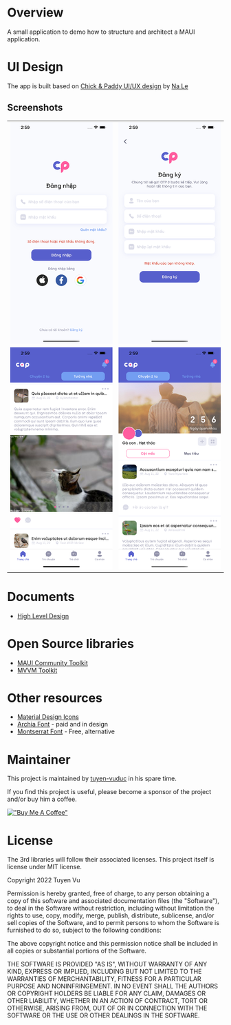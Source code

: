 # Overview

A small application to demo how to structure and architect a MAUI application.

# UI Design
The app is built based on [Chick & Paddy UI/UX design](https://www.figma.com/file/9c7eVSVWLxGgq6biJq7wxm/Chick-%26-Paddy-App) by [Na Le](https://www.facebook.com/profile.php?id=100024559789551)

## Screenshots
<table width="100%">
<tr>
<td>
<img width="100%" alt='Sign in' src='./docs/images/sign-in.png'/>
</td>
<td>
<img width="100%" alt='Sign up' src='./docs/images/sign-up.png'/>
</td>
</tr>
<tr>
<td>
<img width="100%" alt='News Feeds' src='./docs/images/news-feeds.png'/>
</td>
<td>
<img width="100%" alt='Stories' src='./docs/images/stories.png'/>
</td>
</tr>
</table>

# Documents
- [High Level Design](./docs/high-level-design.md)

# Open Source libraries
- [MAUI Community Toolkit](https://github.com/xamarin/XamarinCommunityToolkit)
- [MVVM Toolkit](https://learn.microsoft.com/en-us/windows/communitytoolkit/mvvm/introduction)

# Other resources
- [Material Design Icons](https://materialdesignicons.com/)
- [Archia Font](https://befonts.com/archia-font-family.html) - paid and in design
- [Montserrat Font](https://fonts.google.com/specimen/Montserrat?query=monts) - Free, alternative

# Maintainer

This project is maintained by [tuyen-vuduc](https://github.com/tuyen-vuduc) in his spare time.<br>

If you find this project is useful, please become a sponsor of the project and/or buy him a coffee.

[!["Buy Me A Coffee"](https://www.buymeacoffee.com/assets/img/custom_images/orange_img.png)](https://www.buymeacoffee.com/tuyen.vuduc)

# License
The 3rd libraries will follow their associated licenses. This project itself is license under MIT license.

Copyright 2022 Tuyen Vu

Permission is hereby granted, free of charge, to any person obtaining a copy of this software and associated documentation files (the "Software"), to deal in the Software without restriction, including without limitation the rights to use, copy, modify, merge, publish, distribute, sublicense, and/or sell copies of the Software, and to permit persons to whom the Software is furnished to do so, subject to the following conditions:

The above copyright notice and this permission notice shall be included in all copies or substantial portions of the Software.

THE SOFTWARE IS PROVIDED "AS IS", WITHOUT WARRANTY OF ANY KIND, EXPRESS OR IMPLIED, INCLUDING BUT NOT LIMITED TO THE WARRANTIES OF MERCHANTABILITY, FITNESS FOR A PARTICULAR PURPOSE AND NONINFRINGEMENT. IN NO EVENT SHALL THE AUTHORS OR COPYRIGHT HOLDERS BE LIABLE FOR ANY CLAIM, DAMAGES OR OTHER LIABILITY, WHETHER IN AN ACTION OF CONTRACT, TORT OR OTHERWISE, ARISING FROM, OUT OF OR IN CONNECTION WITH THE SOFTWARE OR THE USE OR OTHER DEALINGS IN THE SOFTWARE.